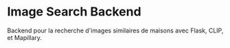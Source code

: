 # Image Search Backend
Backend pour la recherche d'images similaires de maisons avec Flask, CLIP, et Mapillary.
